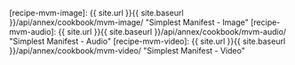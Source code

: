 

<!-- Keep two spaces at the top of this file -->
[recipe-mvm-image]: {{ site.url }}{{ site.baseurl }}/api/annex/cookbook/mvm-image/ "Simplest Manifest - Image"
[recipe-mvm-audio]: {{ site.url }}{{ site.baseurl }}/api/annex/cookbook/mvm-audio/ "Simplest Manifest - Audio"
[recipe-mvm-video]: {{ site.url }}{{ site.baseurl }}/api/annex/cookbook/mvm-video/ "Simplest Manifest - Video"